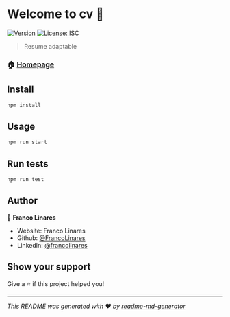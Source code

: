 # Welcome to cv 👋
[![Version](https://img.shields.io/npm/v/cv.svg)](https://www.npmjs.com/package/cv)
[![License: ISC](https://img.shields.io/badge/License-ISC-yellow.svg)](#)

> Resume adaptable

### 🏠 [Homepage](https://github.com/FrancoLinares/CV#readme)

## Install

```sh
npm install
```

## Usage

```sh
npm run start
```

## Run tests

```sh
npm run test
```

## Author

👤 **Franco Linares**

* Website: Franco Linares
* Github: [@FrancoLinares](https://github.com/FrancoLinares)
* LinkedIn: [@francolinares](https://linkedin.com/in/francolinares)

## Show your support

Give a ⭐️ if this project helped you!


***
_This README was generated with ❤️ by [readme-md-generator](https://github.com/kefranabg/readme-md-generator)_